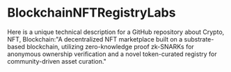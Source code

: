 # BlockchainNFTRegistryLabs
Here is a unique technical description for a GitHub repository about Crypto, NFT, Blockchain:"A decentralized NFT marketplace built on a substrate-based blockchain, utilizing zero-knowledge proof zk-SNARKs for anonymous ownership verification and a novel token-curated registry for community-driven asset curation."
